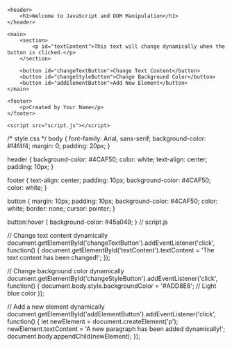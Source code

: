 <!DOCTYPE html>
<html lang="en">
<head>
    <meta charset="UTF-8">
    <meta name="viewport" content="width=device-width, initial-scale=1.0">
    <title>JavaScript DOM Manipulation</title>
    <link rel="stylesheet" href="style.css">
</head>
<body>

    <header>
        <h1>Welcome to JavaScript and DOM Manipulation</h1>
    </header>

    <main>
        <section>
            <p id="textContent">This text will change dynamically when the button is clicked.</p>
        </section>

        <button id="changeTextButton">Change Text Content</button>
        <button id="changeStyleButton">Change Background Color</button>
        <button id="addElementButton">Add New Element</button>
    </main>

    <footer>
        <p>Created by Your Name</p>
    </footer>

    <script src="script.js"></script>
</body>
</html>
/* style.css */
body {
    font-family: Arial, sans-serif;
    background-color: #f4f4f4;
    margin: 0;
    padding: 20px;
}

header {
    background-color: #4CAF50;
    color: white;
    text-align: center;
    padding: 10px;
}

footer {
    text-align: center;
    padding: 10px;
    background-color: #4CAF50;
    color: white;
}

button {
    margin: 10px;
    padding: 10px;
    background-color: #4CAF50;
    color: white;
    border: none;
    cursor: pointer;
}

button:hover {
    background-color: #45a049;
}
// script.js

// Change text content dynamically
document.getElementById('changeTextButton').addEventListener('click', function() {
    document.getElementById('textContent').textContent = 'The text content has been changed!';
});

// Change background color dynamically
document.getElementById('changeStyleButton').addEventListener('click', function() {
    document.body.style.backgroundColor = '#ADD8E6';  // Light blue color
});

// Add a new element dynamically
document.getElementById('addElementButton').addEventListener('click', function() {
    let newElement = document.createElement('p');
    newElement.textContent = 'A new paragraph has been added dynamically!';
    document.body.appendChild(newElement);
});
